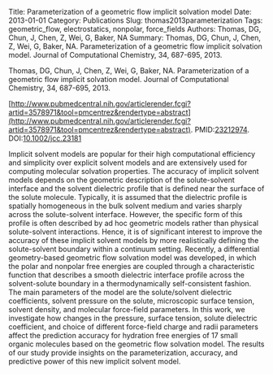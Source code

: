 Title: Parameterization of a geometric flow implicit solvation model
Date: 2013-01-01
Category: Publications
Slug: thomas2013parameterization
Tags: geometric_flow, electrostatics, nonpolar, force_fields
Authors: Thomas, DG, Chun, J, Chen, Z, Wei, G, Baker, NA
Summary: Thomas, DG, Chun, J, Chen, Z, Wei, G, Baker, NA. Parameterization of a geometric flow implicit solvation model. Journal of Computational Chemistry, 34, 687-695, 2013. 

Thomas, DG, Chun, J, Chen, Z, Wei, G, Baker, NA. Parameterization of a geometric flow implicit solvation model. Journal of Computational Chemistry, 34, 687-695, 2013. 

[http://www.pubmedcentral.nih.gov/articlerender.fcgi?artid=3578971&tool=pmcentrez&rendertype=abstract](http://www.pubmedcentral.nih.gov/articlerender.fcgi?artid=3578971&tool=pmcentrez&rendertype=abstract). PMID:[23212974](http://www.ncbi.nlm.nih.gov/pubmed/23212974). DOI:[10.1002/jcc.23181](http://dx.doi.org/10.1002/jcc.23181)

Implicit solvent models are popular for their high computational efficiency and simplicity over explicit solvent models and are extensively used for computing molecular solvation properties. The accuracy of implicit solvent models depends on the geometric description of the solute-solvent interface and the solvent dielectric profile that is defined near the surface of the solute molecule. Typically, it is assumed that the dielectric profile is spatially homogeneous in the bulk solvent medium and varies sharply across the solute-solvent interface. However, the specific form of this profile is often described by ad hoc geometric models rather than physical solute-solvent interactions. Hence, it is of significant interest to improve the accuracy of these implicit solvent models by more realistically defining the solute-solvent boundary within a continuum setting. Recently, a differential geometry-based geometric flow solvation model was developed, in which the polar and nonpolar free energies are coupled through a characteristic function that describes a smooth dielectric interface profile across the solvent-solute boundary in a thermodynamically self-consistent fashion. The main parameters of the model are the solute/solvent dielectric coefficients, solvent pressure on the solute, microscopic surface tension, solvent density, and molecular force-field parameters. In this work, we investigate how changes in the pressure, surface tension, solute dielectric coefficient, and choice of different force-field charge and radii parameters affect the prediction accuracy for hydration free energies of 17 small organic molecules based on the geometric flow solvation model. The results of our study provide insights on the parameterization, accuracy, and predictive power of this new implicit solvent model.
